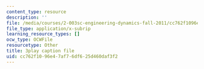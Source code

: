 ```yaml
---
content_type: resource
description: ''
file: /media/courses/2-003sc-engineering-dynamics-fall-2011/cc762f1096e47af76df625d460daf3f2_NHedXxUO-Bg.srt
file_type: application/x-subrip
learning_resource_types: []
ocw_type: OCWFile
resourcetype: Other
title: 3play caption file
uid: cc762f10-96e4-7af7-6df6-25d460daf3f2
---
```

